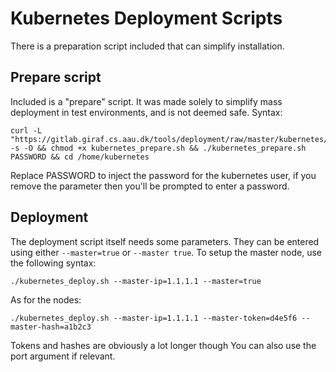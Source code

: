 # Kubernetes Deployment Scripts
There is a preparation script included that can simplify installation.
## Prepare script
Included is a "prepare" script. It was made solely to simplify mass deployment in test environments, and is not deemed safe.
Syntax:
```
curl -L "https://gitlab.giraf.cs.aau.dk/tools/deployment/raw/master/kubernetes/kubernetes_prepare.sh" -s -O && chmod +x kubernetes_prepare.sh && ./kubernetes_prepare.sh PASSWORD && cd /home/kubernetes
```
Replace PASSWORD to inject the password for the kubernetes user, if you remove the parameter then you'll be prompted to enter a password.
## Deployment
The deployment script itself needs some parameters. They can be entered using either
```--master=true``` or ```--master true```.
To setup the master node, use the following syntax:
```
./kubernetes_deploy.sh --master-ip=1.1.1.1 --master=true
```
As for the nodes:
```
./kubernetes_deploy.sh --master-ip=1.1.1.1 --master-token=d4e5f6 --master-hash=a1b2c3
```
Tokens and hashes are obviously a lot longer though
You can also use the port argument if relevant.